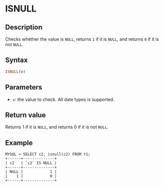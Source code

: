 # ISNULL

## Description

Checks whether the value is `NULL`, returns `1` if it is `NULL`, and returns `0` if it is not `NULL`.

## Syntax

```Haskell
ISNULL(v)
```

## Parameters

- `v`: the value to check. All date types is supported.

## Return value

Returns 1 if it is `NULL`, and returns 0 if it is not `NULL`.

## Example

```plain text
MYSQL > SELECT c2, isnull(c2) FROM t1;
+------+--------------+
| c2   | `c2` IS NULL |
+------+--------------+
| NULL |            1 |
|    1 |            0 |
+------+--------------+
```
